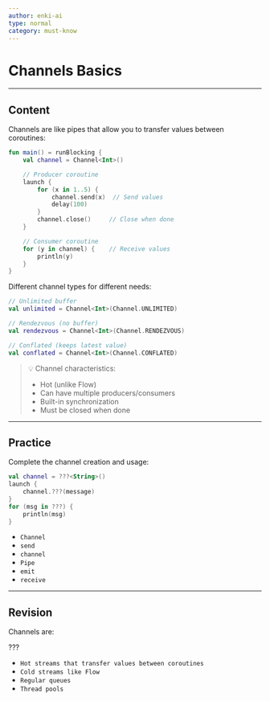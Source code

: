 ```yaml
---
author: enki-ai
type: normal
category: must-know
---
```


# Channels Basics

---
## Content

Channels are like pipes that allow you to transfer values between coroutines:

```kotlin
fun main() = runBlocking {
    val channel = Channel<Int>()

    // Producer coroutine
    launch {
        for (x in 1..5) {
            channel.send(x)  // Send values
            delay(100)
        }
        channel.close()     // Close when done
    }

    // Consumer coroutine
    for (y in channel) {    // Receive values
        println(y)
    }
}
```

Different channel types for different needs:

```kotlin
// Unlimited buffer
val unlimited = Channel<Int>(Channel.UNLIMITED)

// Rendezvous (no buffer)
val rendezvous = Channel<Int>(Channel.RENDEZVOUS)

// Conflated (keeps latest value)
val conflated = Channel<Int>(Channel.CONFLATED)
```

> 💡 Channel characteristics:
> - Hot (unlike Flow)
> - Can have multiple producers/consumers
> - Built-in synchronization
> - Must be closed when done
---

## Practice

Complete the channel creation and usage:

```kotlin
val channel = ???<String>()
launch {
    channel.???(message)
}
for (msg in ???) {
    println(msg)
}
```

- `Channel`
- `send`
- `channel`
- `Pipe`
- `emit`
- `receive`

---

## Revision

Channels are:

???

- `Hot streams that transfer values between coroutines`
- `Cold streams like Flow`
- `Regular queues`
- `Thread pools`
